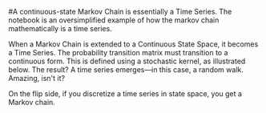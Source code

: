#A continuous-state Markov Chain is essentially a Time Series. The notebook is an oversimplified example of how the markov chain mathematically is a time series. 

When a Markov Chain is extended to a Continuous State Space, it becomes a Time Series.
The probability transition matrix must transition to a continuous form.
This is defined using a stochastic kernel, as illustrated below.
The result? A time series emerges—in this case, a random walk.
Amazing, isn't it?

On the flip side, if you discretize a time series in state space, you get a Markov chain.
